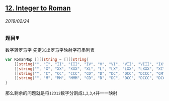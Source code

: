 ## [12. Integer to Roman](https://leetcode.com/problems/integer-to-roman/)

###### 2019/02/24


### 题目💗
数字转罗马字
先定义出罗马字映射字符串列表
```go
var RomanMap [][]string = [][]string{
	[]string{"", "I", "II", "III", "IV", "V", "VI", "VII", "VIII", "IX"},
	[]string{"", "X", "XX", "XXX", "XL", "L", "LX", "LXX", "LXXX", "XC"},
	[]string{"", "C", "CC", "CCC", "CD", "D", "DC", "DCC", "DCCC", "CM"},
	[]string{"", "M", "MM", "MMM", "CD", "D", "DC", "DCC", "DCCC", "DCCCC"},
}
```
那么剩余的问题就是将`12312`数字分割成`1`,`2`,`3`,`4`并一一映射